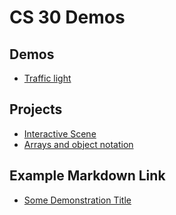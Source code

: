 # CS 30 Demos

## Demos
- [Traffic light](/demo%20traffic%20light%20github/index.html)

## Projects
- [Interactive Scene](/interactive%20scene/)
- [Arrays and object notation](/arrays%20and%20object%20notation/)

## Example Markdown Link
- [Some Demonstration Title](01-demo-folder)
